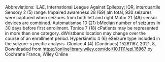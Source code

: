 Abbreviations: ILAE, International League Against Epilepsy; IQR, interquartile
Sensory 2 (5)
range.
Impaired awareness 28 (69) aIn total, 930 seizures were captured when seizures from both left and right
Motor 21 (49) sensor devices are combined.
Automatismse 10 (21) bMedian number of seizures in 30 days before first enrollment.
Tonice 7 (18) cPatients may be represented in more than one category.
dWristband location may change over the course of an enrollment period.
Hyperkinetic 4 (6)
eSeizure type included in the seizure-s pecific analysis.
Clonice 4 (4)
(Continues)
15281167,
2021,
8,
Downloaded
from
https://onlinelibrary.wiley.com/doi/10.1111/epi.16967
by
Cochrane
France,
Wiley
Online